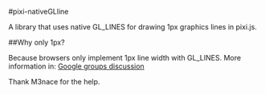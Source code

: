 #pixi-nativeGLline

A library that uses native GL_LINES for drawing 1px graphics lines in pixi.js.

##Why only 1px?

Because browsers only implement 1px line width with GL_LINES. More information in: [Google groups discussion](https://code.google.com/p/angleproject/issues/detail?id=119)


Thank M3nace for the help.
